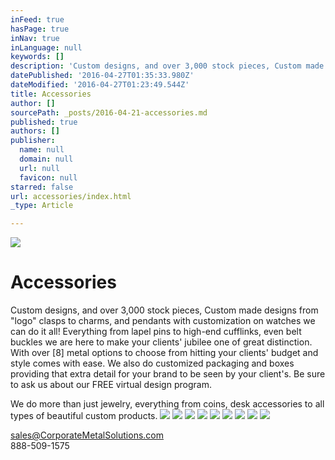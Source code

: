 ```yaml
---
inFeed: true
hasPage: true
inNav: true
inLanguage: null
keywords: []
description: 'Custom designs, and over 3,000 stock pieces, Custom made designs from “logo” clasps to charms, and pendants with customization on watches we can do it all! Everything from lapel pins to high-end cufflinks, even belt buckles we are here to make your clients’ jubilee one of great distinction. With over [8] metal options to choose from hitting your clients’ budget and style comes with ease. We also do customized packaging and boxes providing that extra detail for your brand to be seen by your client’s. Be sure to ask us about our FREE virtual design program.'
datePublished: '2016-04-27T01:35:33.980Z'
dateModified: '2016-04-27T01:23:49.544Z'
title: Accessories
author: []
sourcePath: _posts/2016-04-21-accessories.md
published: true
authors: []
publisher:
  name: null
  domain: null
  url: null
  favicon: null
starred: false
url: accessories/index.html
_type: Article

---
```

![](https://the-grid-user-content.s3-us-west-2.amazonaws.com/d628c0b0-196f-4ebc-a678-71b7523c08d0.jpg)

# Accessories

Custom designs, and over 3,000 stock pieces, Custom made designs from "logo" clasps to charms, and pendants with customization on watches we can do it all! Everything from lapel pins to high-end cufflinks, even belt buckles we are here to make your clients' jubilee one of great distinction. With over \[8\] metal options to choose from hitting your clients' budget and style comes with ease. We also do customized packaging and boxes providing that extra detail for your brand to be seen by your client's. Be sure to ask us about our FREE virtual design program.

We do more than just jewelry, everything from coins, desk accessories to all types of beautiful custom products. ![](https://the-grid-user-content.s3-us-west-2.amazonaws.com/9ff141c2-27c3-4f20-8c9b-1a2bdeb7e695.jpg)
![](https://the-grid-user-content.s3-us-west-2.amazonaws.com/790ce65d-6c7a-4c3a-b215-c9767482564e.jpg)
![](https://the-grid-user-content.s3-us-west-2.amazonaws.com/ffdb3626-4620-4e32-ba83-5514c9eed5f7.png)
![](https://the-grid-user-content.s3-us-west-2.amazonaws.com/d77b2099-a54b-4e6e-952d-9f147862976f.png)
![](https://the-grid-user-content.s3-us-west-2.amazonaws.com/b1c18357-fba2-47f1-8f6b-73c75377e36d.jpg)
![](https://the-grid-user-content.s3-us-west-2.amazonaws.com/afdaea6b-9ac2-4d4e-9dd9-e5b5c79cba82.jpg)
![](https://the-grid-user-content.s3-us-west-2.amazonaws.com/42e336ae-bc74-490d-b837-b6405bc4a5d3.jpg)
![](https://the-grid-user-content.s3-us-west-2.amazonaws.com/0afebecc-1fb2-4564-bd59-e58e5e5cf96f.jpg)
![](https://the-grid-user-content.s3-us-west-2.amazonaws.com/6b10fbd7-1f7b-41da-9349-bdedf422f701.jpg)

sales@CorporateMetalSolutions.com  
888-509-1575